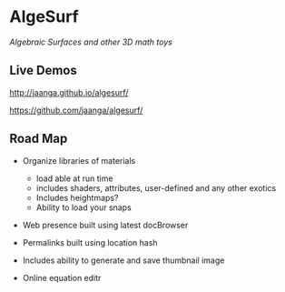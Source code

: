 AlgeSurf
=========

_Algebraic Surfaces and other 3D math toys_


## Live Demos

<http://jaanga.github.io/algesurf/>

<https://github.com/jaanga/algesurf/>


## Road Map

* Organize libraries of materials
	* load able at run time
	* includes shaders, attributes, user-defined and any other exotics
	* Includes heightmaps?
	* Ability to load your snaps

* Web presence built using latest docBrowser

* Permalinks built using location hash

* Includes ability to generate and save thumbnail image

* Online equation editr

